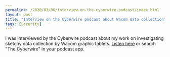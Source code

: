```yaml
---
permalink: /2020/03/06/interview-on-the-cyberwire-podcast/index.html
layout: post
title: "Interview on the Cyberwire podcast about Wacom data collection"
tags: [Security]
---
```

I was interviewed by the Cyberwire podcast about my work on investigating sketchy data collection by Wacom graphic tablets. [Listen here](https://thecyberwire.com/podcasts/research-saturday/123/notes) or search "The Cyberwire" in your podcast app.
